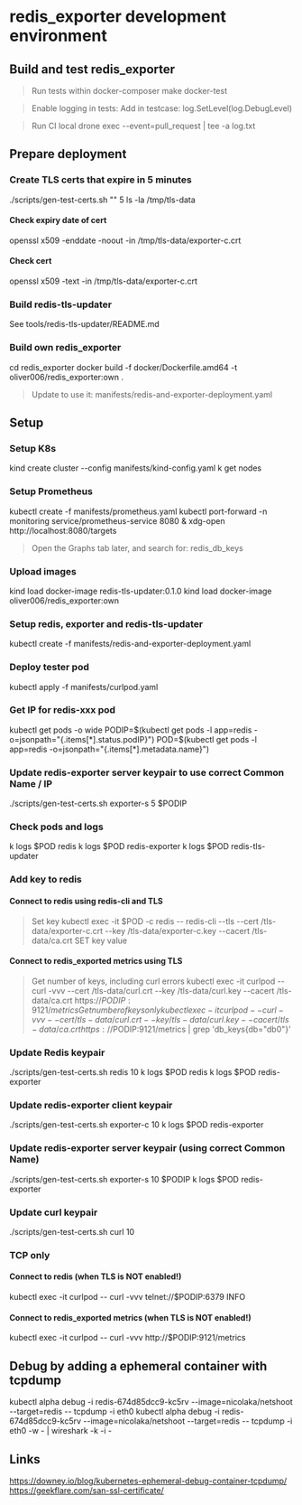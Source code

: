 # redis_exporter development environment

## Build and test redis_exporter

> Run tests within docker-composer
make docker-test

> Enable logging in tests:
> Add in testcase: log.SetLevel(log.DebugLevel)

> Run CI local
drone exec --event=pull_request | tee -a log.txt


## Prepare deployment

### Create TLS certs that expire in 5 minutes

./scripts/gen-test-certs.sh "" 5
ls -la /tmp/tls-data

#### Check expiry date of cert
openssl x509 -enddate -noout -in /tmp/tls-data/exporter-c.crt
#### Check cert
openssl x509 -text -in /tmp/tls-data/exporter-c.crt

### Build redis-tls-updater
See tools/redis-tls-updater/README.md

### Build own redis_exporter
cd redis_exporter
docker build -f docker/Dockerfile.amd64 -t oliver006/redis_exporter:own .
> Update to use it: manifests/redis-and-exporter-deployment.yaml

## Setup

### Setup K8s
kind create cluster --config manifests/kind-config.yaml
k get nodes

### Setup Prometheus
kubectl create -f manifests/prometheus.yaml
kubectl port-forward -n monitoring service/prometheus-service 8080 &
xdg-open http://localhost:8080/targets
> Open the Graphs tab later, and search for: redis_db_keys

### Upload images
kind load docker-image redis-tls-updater:0.1.0
kind load docker-image oliver006/redis_exporter:own

### Setup redis, exporter and redis-tls-updater
kubectl create -f manifests/redis-and-exporter-deployment.yaml

### Deploy tester pod
kubectl apply -f manifests/curlpod.yaml

### Get IP for redis-xxx pod
kubectl get pods -o wide
PODIP=$(kubectl get pods -l app=redis -o=jsonpath="{.items[*].status.podIP}")
POD=$(kubectl get pods -l app=redis -o=jsonpath="{.items[*].metadata.name}")

### Update redis-exporter server keypair to use correct Common Name / IP
./scripts/gen-test-certs.sh exporter-s 5 $PODIP

### Check pods and logs
k logs $POD redis
k logs $POD redis-exporter
k logs $POD redis-tls-updater

### Add key to redis

#### Connect to redis using redis-cli and TLS
> Set key
kubectl exec -it $POD -c redis -- redis-cli --tls --cert /tls-data/exporter-c.crt --key /tls-data/exporter-c.key --cacert /tls-data/ca.crt SET key value

#### Connect to redis_exported metrics using TLS
> Get number of keys, including curl errors
kubectl exec -it curlpod -- curl -vvv --cert /tls-data/curl.crt --key /tls-data/curl.key --cacert /tls-data/ca.crt https://$PODIP:9121/metrics
> Get number of keys only
kubectl exec -it curlpod -- curl -vvv --cert /tls-data/curl.crt --key /tls-data/curl.key --cacert /tls-data/ca.crt https://$PODIP:9121/metrics | grep 'db_keys{db="db0"}'

### Update Redis keypair
./scripts/gen-test-certs.sh redis 10
k logs $POD redis
k logs $POD redis-exporter

### Update redis-exporter client keypair
./scripts/gen-test-certs.sh exporter-c 10
k logs $POD redis-exporter

### Update redis-exporter server keypair (using correct Common Name)
./scripts/gen-test-certs.sh exporter-s 10 $PODIP
k logs $POD redis-exporter

### Update curl keypair
./scripts/gen-test-certs.sh curl 10


### TCP only

#### Connect to redis (when TLS is NOT enabled!)
kubectl exec -it curlpod -- curl -vvv telnet://$PODIP:6379
INFO

#### Connect to redis_exported metrics (when TLS is NOT enabled!)
kubectl exec -it curlpod -- curl -vvv http://$PODIP:9121/metrics


## Debug by adding a ephemeral container with tcpdump
kubectl alpha debug -i redis-674d85dcc9-kc5rv --image=nicolaka/netshoot --target=redis -- tcpdump -i eth0
kubectl alpha debug -i redis-674d85dcc9-kc5rv --image=nicolaka/netshoot --target=redis -- tcpdump -i eth0 -w - | wireshark -k -i -

## Links
https://downey.io/blog/kubernetes-ephemeral-debug-container-tcpdump/
https://geekflare.com/san-ssl-certificate/
